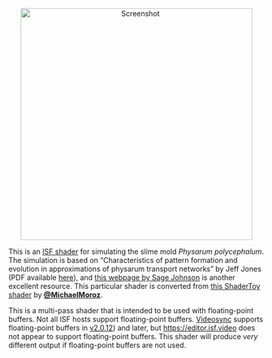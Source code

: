<p align="center">
  <img width="456" alt="Screenshot" src="https://github.com/user-attachments/assets/36c072bb-0aa6-4c09-8cd6-ab533a53060f" />
</p>

This is an [ISF shader](https://isf.video) for simulating the slime mold
_Physarum polycephalum_. The simulation is based on “Characteristics of pattern
formation and evolution in approximations of physarum transport networks” by
Jeff Jones (PDF available [here](https://uwe-repository.worktribe.com/output/980579)),
and [this webpage by Sage Johnson](https://cargocollective.com/sagejenson/physarum)
is another excellent resource. This particular shader is converted from
[this ShaderToy shader](https://www.shadertoy.com/view/tlKGDh) by
[**@MichaelMoroz**](https://github.com/MichaelMoroz).

This is a multi-pass shader that is intended to be used with floating-point
buffers. Not all ISF hosts support floating-point buffers.
[Videosync](https://videosync.showsync.com/download) supports floating-point
buffers in
[v2.0.12](https://support.showsync.com/release-notes/videosync/2.0#2012)) and
later, but https://editor.isf.video does not appear to support floating-point
buffers. This shader will produce *very* different output if floating-point
buffers are not used.
